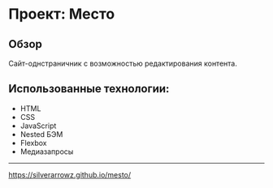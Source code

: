 # Проект: Место

## Обзор

Сайт-однстраничник с возможностью редактирования контента.

## Использованные технологии:

* HTML
* CSS
* JavaScript
* Nested БЭМ
* Flexbox
* Медиазапросы

----

https://silverarrowz.github.io/mesto/